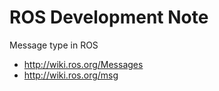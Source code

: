 # ROS Development Note

Message type in ROS

* http://wiki.ros.org/Messages
* http://wiki.ros.org/msg